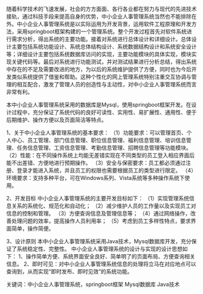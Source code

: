 随着科学技术的飞速发展，社会的方方面面、各行各业都在努力与现代的先进技术接轨，通过科技手段来提高自身的优势，中小企业人事管理系统当然也不能排除在外。中小企业人事管理系统是以实际运用为开发背景，运用软件工程原理和开发方法，采用springboot框架构建的一个管理系统。整个开发过程首先对软件系统进行需求分析，得出系统的主要功能。接着对系统进行总体设计和详细设计。总体设计主要包括系统功能设计、系统总体结构设计、系统数据结构设计和系统安全设计等；详细设计主要包括系统数据库访问的实现，主要功能模块的具体实现，模块实现关键代码等。最后对系统进行功能测试，并对测试结果进行分析总结，得出系统中存在的不足及需要改进的地方，为以后的系统维护提供了方便，同时也为今后开发类似系统提供了借鉴和帮助。这种个性化的网上管理系统特别注重交互协调与管理的相互配合，激发了管理人员的创造性与主动性，对中小企业人事管理系统而言非常有利。

本中小企业人事管理系统采用的数据库是Mysql，使用springboot框架开发。在设计过程中，充分保证了系统代码的良好可读性、实用性、易扩展性、通用性、便于后期维护、操作方便以及页面简洁等特点。

1、关于中小企业人事管理系统的基本要求：
（1）功能要求：可以管理首页、个人中心、员工管理、部门信息管理、职位信息管理、福利信息管理、培训信息管理、任务信息管理、工资信息管理、考勤信息管理、招聘信息管理等功能模块。
（2）性能：在不同操作系统上均能无差错实现在不同类型的员工登入相应界面后能不出差错、方便地进行预期操作。
（3）安全与保密要求：员工都必须通过注册、登录才能进入系统，并且员工的权限也需要根据员工的类型进行限定。
（4）环境要求：支持多种平台，可在Windows系列、Vista系统等多种操作系统下使用。

2、开发目标
中小企业人事管理系统的主要开发目标如下：
（1）实现管理系统信息关系的系统化、规范化和自动化；
（2）减少维护人员的工作量以及实现员工对信息的控制和管理。
（3）方便查询信息及管理信息等；
（4）通过网络操作，改善处理问题的效率，提高操作人员利用率；
（5）考虑到员工多样性特点，要求界面简单，操作简便。

3、设计原则
本中小企业人事管理系统采用Java技术，Mysql数据库开发，充分保证了系统稳定性、完整性。 
中小企业人事管理系统的设计与实现的设计思想如下： 
1、操作简单方便、系统界面安全良好、简单明了的页面布局、方便查询相关信息。
2、即时可见：对中小企业人事管理系统信息的处理将立马在对应地点可以查询到，从而实现“即时发布、即时见效”的系统功能。 


关键词：中小企业人事管理系统，springboot框架 Mysql数据库 Java技术
